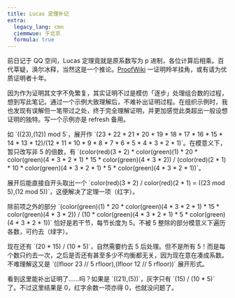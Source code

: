 ```yaml
---
title: Lucas 定理补记
extra:
  legacy_lang: cmn
  ciemmwue: 于北京
  formula: true
---
```


前日记于 QQ 空间，Lucas 定理竟就是原系数写为 p 进制，各位计算后相乘。百代莘疑，涣尔冰释，当然这是一个推论。[ProofWiki](https://proofwiki.org/wiki/Lucas's_Theorem) 一证明羚羊挂角，或有请为优质证明者十年。

<!--more-->

因为作为证明其文字不免繁复，其实证明不过是模仿「逐步」处理组合数的过程，想到写此笔记。通过一个示例大致理解后，不难补出证明过程。在组织示例时，我也发现有误解但一笔带过之处，终于完全理解证明，并更加感觉此类超出一般设想证明的独特。写一个示例亦是 refresh 备用。

如 \`((23),(12)) mod 5\`，展开作 \`(23 * 22 * 21 * 20 * 19 * 18 * 17 * 16 * 15 * 14 * 13 * 12)/(12 * 11 * 10 * 9 * 8 * 7 * 6 * 5 * 4 * 3 * 2 * 1)\`。在模意义下，暂只改写非 5 的倍数，有 \`(color(red)(3 * 2) * color(green)(1) * 20 * color(green)(4 * 3 * 2 * 1) * 15 * color(green)(4 * 3 * 2)) / (color(red)(2 * 1) * 10 * color(green)(4 * 3 * 2 * 1) * 5 * color(green)(4 * 3 * 2 * 1))\`。

展开后能直接自开头取出一个 \`color(red)(3 * 2) / color(red)(2 * 1) = ((23 mod 5),(12 mod 5))\`，这便解决了定理一项（红字）。

除前项之外的部分 \`(color(green)(1) * 20 * color(green)(4 * 3 * 2 * 1) * 15 * color(green)(4 * 3 * 2)) / (10 * color(green)(4 * 3 * 2 * 1) * 5 * color(green)(4 * 3 * 2 * 1))\` 恰好是若干节，每节长度为 5。不被 5 整除的部分模意义下遍历各数，可约去（绿字）。

现在还有 \`(20 * 15) / (10 * 5)\`，自然需要约去 5 后处理。但不是所有 5！而是每个数只约去一次，之后是否还有甚至多少不均衡都无关，因为现在意在凑成系数。不难理解这又是 \`((lfloor 23 // 5 rfloor),(lfloor 12 // 5 rfloor))\` 展开形式。

看到这里能补出证明了……吗？如果是 \`((21),(5))\`，灰字只有 \`(15) / (10 * 5)\` 了。不过这里结果是 0，红字余数一项亦得 0，也就没问题了。

